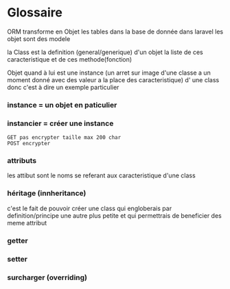 # Glossaire 

ORM transforme en Objet les tables dans la base de donnée
dans laravel les objet sont des modele

la Class est la definition (general/generique) d'un objet la liste de ces caracteristique
et de ces methode(fonction)

Objet quand  à lui est une instance (un arret sur image d'une classe a un moment donné avec des valeur a la place des caracteristique) d' une class  donc c'est à dire un exemple particulier 

### instance = un objet en paticulier
### instancier = créer une instance

```
GET pas encrypter taille max 200 char
POST encrypter 
```

### attributs 

les attibut sont le noms se referant aux caracteristique d'une class

### héritage (innheritance)

c'est le fait de pouvoir créer une class qui engloberais par definition/principe une autre plus petite et qui permettrais de beneficier des meme attribut 

### getter
### setter

### surcharger (overriding)

